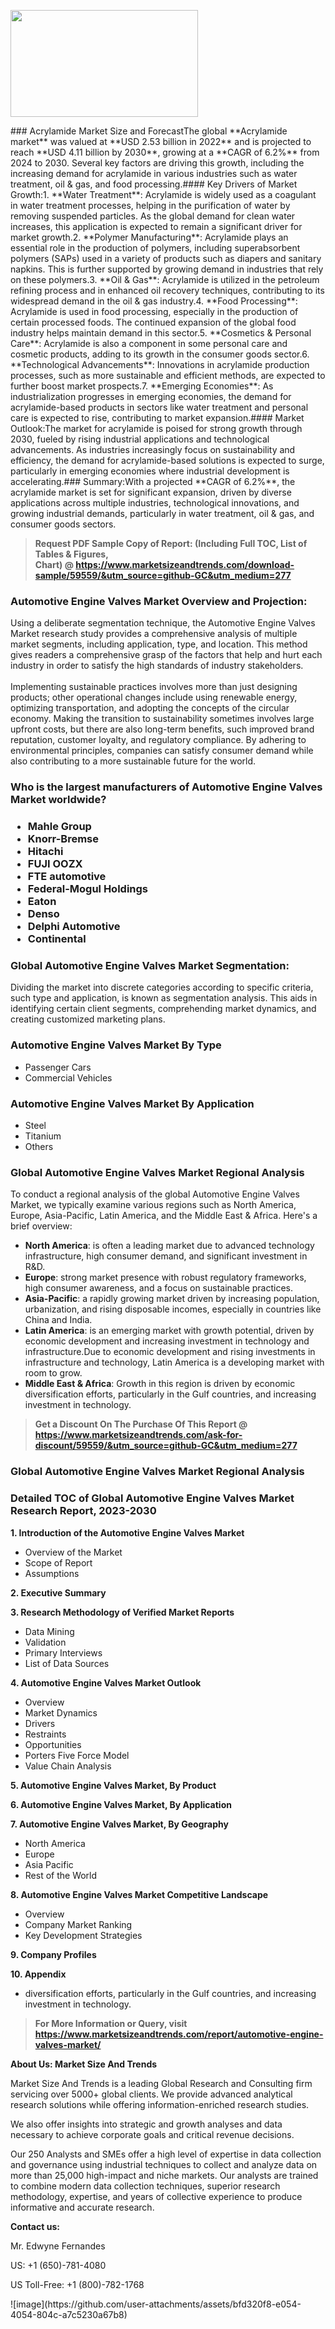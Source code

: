 <p><img class="alignnone size-medium wp-image-20088" src="https://ffe5etoiles.com/wp-content/uploads/2024/12/MST1-300x171.png" alt="" width="300" height="171" /></p>### Acrylamide Market Size and ForecastThe global **Acrylamide market** was valued at **USD 2.53 billion in 2022** and is projected to reach **USD 4.11 billion by 2030**, growing at a **CAGR of 6.2%** from 2024 to 2030. Several key factors are driving this growth, including the increasing demand for acrylamide in various industries such as water treatment, oil & gas, and food processing.#### Key Drivers of Market Growth:1. **Water Treatment**: Acrylamide is widely used as a coagulant in water treatment processes, helping in the purification of water by removing suspended particles. As the global demand for clean water increases, this application is expected to remain a significant driver for market growth.2. **Polymer Manufacturing**: Acrylamide plays an essential role in the production of polymers, including superabsorbent polymers (SAPs) used in a variety of products such as diapers and sanitary napkins. This is further supported by growing demand in industries that rely on these polymers.3. **Oil & Gas**: Acrylamide is utilized in the petroleum refining process and in enhanced oil recovery techniques, contributing to its widespread demand in the oil & gas industry.4. **Food Processing**: Acrylamide is used in food processing, especially in the production of certain processed foods. The continued expansion of the global food industry helps maintain demand in this sector.5. **Cosmetics & Personal Care**: Acrylamide is also a component in some personal care and cosmetic products, adding to its growth in the consumer goods sector.6. **Technological Advancements**: Innovations in acrylamide production processes, such as more sustainable and efficient methods, are expected to further boost market prospects.7. **Emerging Economies**: As industrialization progresses in emerging economies, the demand for acrylamide-based products in sectors like water treatment and personal care is expected to rise, contributing to market expansion.#### Market Outlook:The market for acrylamide is poised for strong growth through 2030, fueled by rising industrial applications and technological advancements. As industries increasingly focus on sustainability and efficiency, the demand for acrylamide-based solutions is expected to surge, particularly in emerging economies where industrial development is accelerating.### Summary:With a projected **CAGR of 6.2%**, the acrylamide market is set for significant expansion, driven by diverse applications across multiple industries, technological innovations, and growing industrial demands, particularly in water treatment, oil & gas, and consumer goods sectors.</p><blockquote id="" class=""><strong>Request PDF Sample Copy of Report: (Including Full TOC, List of Tables &amp; Figures, Chart)&nbsp;@&nbsp;<strong><a href="https://www.marketsizeandtrends.com/download-sample/59559/&utm_source=github-GC&utm_medium=277" target="_blank">https://www.marketsizeandtrends.com/download-sample/59559/&utm_source=github-GC&utm_medium=277</a></strong></strong></blockquote><h3 id="" class="">Automotive Engine Valves Market&nbsp;Overview and Projection:</h3><p id="" class="">Using a deliberate segmentation technique, the Automotive Engine Valves Market research study provides a comprehensive analysis of multiple market segments, including application, type, and location. This method gives readers a comprehensive grasp of the factors that help and hurt each industry in order to satisfy the high standards of industry stakeholders. <br /> <br />Implementing sustainable practices involves more than just designing products; other operational changes include using renewable energy, optimizing transportation, and adopting the concepts of the circular economy. Making the transition to sustainability sometimes involves large upfront costs, but there are also long-term benefits, such improved brand reputation, customer loyalty, and regulatory compliance. By adhering to environmental principles, companies can satisfy consumer demand while also contributing to a more sustainable future for the world.</p><h3 id="" class="">Who is the largest manufacturers of&nbsp;Automotive Engine Valves Market worldwide?</h3><h3 class=""><p><ul><li>Mahle Group </li><li> Knorr-Bremse </li><li> Hitachi </li><li> FUJI OOZX </li><li> FTE automotive </li><li> Federal-Mogul Holdings </li><li> Eaton </li><li> Denso </li><li> Delphi Automotive </li><li> Continental</li></ul></p></h3><h3 id="" class="">Global&nbsp;Automotive Engine Valves Market Segmentation:</h3><p id="" class="">Dividing the market into discrete categories according to specific criteria, such type and application, is known as segmentation analysis. This aids in identifying certain client segments, comprehending market dynamics, and creating customized marketing plans.</p><h3 id="" class="">Automotive Engine Valves Market&nbsp;By Type</h3><p><p><ul><li>Passenger Cars </li><li> Commercial Vehicles</p></li></ul></p></p><h3 id="" class="">Automotive Engine Valves Market&nbsp;By Application</h3><p class=""><p><ul><li>Steel </li><li> Titanium </li><li> Others</li></ul></p></p><h3 id="" class="">Global Automotive Engine Valves Market Regional Analysis</h3><p id="" class="">To conduct a regional analysis of the global Automotive Engine Valves Market, we typically examine various regions such as North America, Europe, Asia-Pacific, Latin America, and the Middle East &amp; Africa. Here's a brief overview:</p><ul><li><strong>North America</strong>: is often a leading market due to advanced technology infrastructure, high consumer demand, and significant investment in R&amp;D.</li><li><strong>Europe</strong>: strong market presence with robust regulatory frameworks, high consumer awareness, and a focus on sustainable practices.</li><li><strong>Asia-Pacific</strong>: a rapidly growing market driven by increasing population, urbanization, and rising disposable incomes, especially in countries like China and India.</li><li><strong>Latin America</strong>: is an emerging market with growth potential, driven by economic development and increasing investment in technology and infrastructure.Due to economic development and rising investments in infrastructure and technology, Latin America is a developing market with room to grow.</li><li><strong>Middle East &amp; Africa</strong>: Growth in this region is driven by economic diversification efforts, particularly in the Gulf countries, and increasing investment in technology.</li></ul><blockquote id="" class=""><strong>Get a Discount On The Purchase Of This Report @ <strong><a href="https://www.marketsizeandtrends.com/ask-for-discount/59559/&utm_source=github-GC&utm_medium=277" target="_blank">https://www.marketsizeandtrends.com/ask-for-discount/59559/&utm_source=github-GC&utm_medium=277</a></strong></strong></blockquote><h3 id="" class="">Global Automotive Engine Valves Market Regional Analysis</h3><h3 id="" class="">Detailed TOC of Global Automotive Engine Valves Market Research Report, 2023-2030</h3><p id="" class=""><strong>1. Introduction of the Automotive Engine Valves Market</strong></p><ul><li>Overview of the Market</li><li>Scope of Report</li><li>Assumptions</li></ul><p id="" class=""><strong>2. Executive Summary</strong></p><p id="" class=""><strong>3. Research Methodology of Verified Market Reports</strong></p><ul><li>Data Mining</li><li>Validation</li><li>Primary Interviews</li><li>List of Data Sources</li></ul><p id="" class=""><strong>4. Automotive Engine Valves Market Outlook</strong></p><ul><li>Overview</li><li>Market Dynamics</li><li>Drivers</li><li>Restraints</li><li>Opportunities</li><li>Porters Five Force Model</li><li>Value Chain Analysis</li></ul><p id="" class=""><strong>5. Automotive Engine Valves Market, By Product</strong></p><p id="" class=""><strong>6. Automotive Engine Valves Market, By Application</strong></p><p id="" class=""><strong>7. Automotive Engine Valves Market, By Geography</strong></p><ul><li>North America</li><li>Europe</li><li>Asia Pacific</li><li>Rest of the World</li></ul><p id="" class=""><strong>8. Automotive Engine Valves Market Competitive Landscape</strong></p><ul><li>Overview</li><li>Company Market Ranking</li><li>Key Development Strategies</li></ul><p id="" class=""><strong>9. Company Profiles</strong></p><p id="" class=""><strong>10. Appendix</strong></p><ul><li>diversification efforts, particularly in the Gulf countries, and increasing investment in technology.</li></ul><blockquote id="" class=""><strong>For More Information or Query, visit <strong><strong><a href="https://www.marketsizeandtrends.com/report/automotive-engine-valves-market/" target="_blank">https://www.marketsizeandtrends.com/report/automotive-engine-valves-market/</a></strong></strong></strong></blockquote><p id="" class=""><strong>About Us: Market Size And Trends</strong></p><p id="" class="">Market Size And Trends is a leading Global Research and Consulting firm servicing over 5000+ global clients. We provide advanced analytical research solutions while offering information-enriched research studies.</p><p id="" class="">We also offer insights into strategic and growth analyses and data necessary to achieve corporate goals and critical revenue decisions.</p><p id="" class="">Our 250 Analysts and SMEs offer a high level of expertise in data collection and governance using industrial techniques to collect and analyze data on more than 25,000 high-impact and niche markets. Our analysts are trained to combine modern data collection techniques, superior research methodology, expertise, and years of collective experience to produce informative and accurate research.</p><p id="" class=""><strong>Contact us:</strong></p><p id="" class="">Mr. Edwyne Fernandes</p><p id="" class="">US: +1 (650)-781-4080</p><p id="" class="">US Toll-Free: +1 (800)-782-1768</p>
![image](https://github.com/user-attachments/assets/bfd320f8-e054-4054-804c-a7c5230a67b8)
